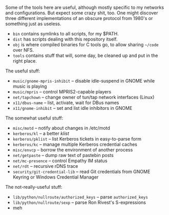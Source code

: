Some of the tools here are useful, although mostly specific to my networks and configurations. But expect some crazy shit, too. One might discover three different implementations of an obscure protocol from 1980's or something just as useless.

 * `bin` contains symlinks to all scripts, for my $PATH.
 * `dist` has scripts dealing with this repository itself.
 * `obj` is where compiled binaries for C tools go, to allow sharing `~/code` over NFS.
 * `tools` contains stuff that will, some day, be cleaned up and put in the right place.

The useful stuff:

 * `music/gnome-mpris-inhibit` – disable idle-suspend in GNOME while music is playing
 * `music/mpris` – control MPRIS2-capable players
 * `net/tapchown` – change owner of tun/tap network interfaces (Linux)
 * `x11/dbus-name` – list, activate, wait for DBus names
 * `x11/gnome-inhibit` – set and list idle inhibitors in GNOME

The somewhat useful stuff:

 * `misc/motd` – notify about changes in /etc/motd
 * `kerberos/kl` – a better *klist*
 * `kerberos/pklist` – list Kerberos tickets in easy-to-parse form
 * `kerberos/kc` – manage multiple Kerberos credential caches
 * `misc/envcp` – borrow the environment of another process
 * `net/getpaste` – dump raw text of pastebin posts
 * `net/mc-presence` – control Empathy IM status
 * `net/rdt` – recursive rDNS trace
 * `security/git-credential-lib` – read Git credentials from GNOME Keyring or Windows Credential Manager

The not-really-useful stuff:

 * `lib/python/nullroute/authorized_keys` – parse `authorized_keys`
 * `lib/python/nullroute/sexp` – parse Ron Rivest's S-expressions
 * meh
